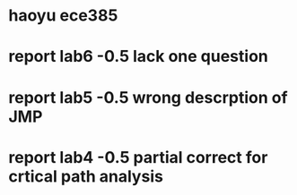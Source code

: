 # haoyu ece385
# report lab6 -0.5 lack one question 
# report lab5 -0.5 wrong descrption of JMP
# report lab4 -0.5 partial correct for crtical path analysis
